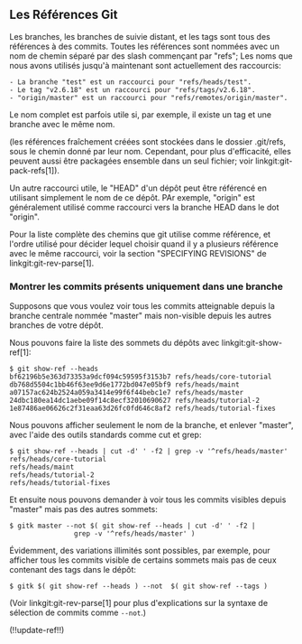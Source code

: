 ## Les Références Git ##

Les branches, les branches de suivie distant, et les tags sont tous
des références à des commits. Toutes les références sont nommées avec
un nom de chemin séparé par des slash commençant par "refs"; Les noms
que nous avons utilisés jusqu'à maintenant sont actuellement des raccourcis:

	- La branche "test" est un raccourci pour "refs/heads/test".
	- Le tag "v2.6.18" est un raccourci pour "refs/tags/v2.6.18".
	- "origin/master" est un raccourci pour "refs/remotes/origin/master".

Le nom complet est parfois utile si, par exemple, il existe un tag et
une branche avec le même nom.

(les références fraîchement créées sont stockées dans le dossier .git/refs,
sous le chemin donné par leur nom. Cependant, pour plus d'efficacité, elles
peuvent aussi être packagées ensemble dans un seul fichier; 
voir linkgit:git-pack-refs[1]).

Un autre raccourci utile, le "HEAD" d'un dépôt peut être référencé en utilisant
simplement le nom de ce dépôt. PAr exemple, "origin" est généralement utilisé
comme raccourci vers la branche HEAD dans le dot "origin".

Pour la liste complète des chemins que git utilise comme référence,
et l'ordre utilisé pour décider lequel choisir quand il y a plusieurs
référence avec le même raccourci, voir la section "SPECIFYING
REVISIONS" de linkgit:git-rev-parse[1].

### Montrer les commits présents uniquement dans une branche ###

Supposons que vous voulez voir tous les commits atteignable depuis la
branche centrale nommée "master" mais non-visible depuis les autres branches
de votre dépôt.

Nous pouvons faire la liste des sommets du dépôts avec linkgit:git-show-ref[1]:

    $ git show-ref --heads
    bf62196b5e363d73353a9dcf094c59595f3153b7 refs/heads/core-tutorial
    db768d5504c1bb46f63ee9d6e1772bd047e05bf9 refs/heads/maint
    a07157ac624b2524a059a3414e99f6f44bebc1e7 refs/heads/master
    24dbc180ea14dc1aebe09f14c8ecf32010690627 refs/heads/tutorial-2
    1e87486ae06626c2f31eaa63d26fc0fd646c8af2 refs/heads/tutorial-fixes

Nous pouvons afficher seulement le nom de la branche, et enlever "master",
avec l'aide des outils standards comme cut et grep:

    $ git show-ref --heads | cut -d' ' -f2 | grep -v '^refs/heads/master'
    refs/heads/core-tutorial
    refs/heads/maint
    refs/heads/tutorial-2
    refs/heads/tutorial-fixes

Et ensuite nous pouvons demander à voir tous les commits
visibles depuis "master" mais pas des autres sommets:

    $ gitk master --not $( git show-ref --heads | cut -d' ' -f2 |
    				grep -v '^refs/heads/master' )

Évidemment, des variations illimités sont possibles, par exemple, pour
afficher tous les commits visible de certains sommets mais pas de ceux
contenant des tags dans le dépôt:

    $ gitk $( git show-ref --heads ) --not  $( git show-ref --tags )

(Voir linkgit:git-rev-parse[1] pour plus d'explications sur la syntaxe
de sélection de commits comme `--not`.)

(!!update-ref!!)